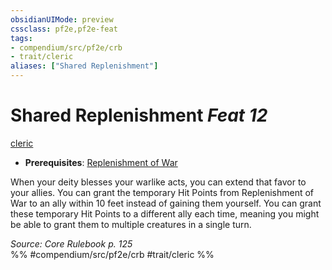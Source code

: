 ```yaml
---
obsidianUIMode: preview
cssclass: pf2e,pf2e-feat
tags:
- compendium/src/pf2e/crb
- trait/cleric
aliases: ["Shared Replenishment"]
---
```

# Shared Replenishment  *Feat 12*  
[cleric](../../Rules/traits/cleric.md)  

- **Prerequisites**: [Replenishment of War](replenishment-of-war.md)

When your deity blesses your warlike acts, you can extend that favor to your allies. You can grant the temporary Hit Points from Replenishment of War to an ally within 10 feet instead of gaining them yourself. You can grant these temporary Hit Points to a different ally each time, meaning you might be able to grant them to multiple creatures in a single turn.

*Source: Core Rulebook p. 125*  
%% #compendium/src/pf2e/crb #trait/cleric %%